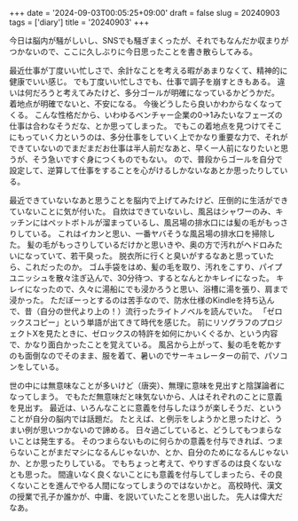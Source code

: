 +++
date = '2024-09-03T00:05:25+09:00'
draft = false
slug = 20240903
tags = ['diary']
title = '20240903'
+++

今日は脳内が騒がしいし、SNSでも騒ぎまくったが、それでもなんだか収まりがつかないので、ここに久しぶりに今日思ったことを書き散らしてみる。

最近仕事が丁度いい忙しさで、余計なことを考える暇があまりなくて、精神的に健康でいい感じ。
でも丁度いい忙しさでも、仕事で調子を崩すときもある。
違いは何だろうと考えてみたけど、多分ゴールが明確になっているかどうかだ。
着地点が明確でないと、不安になる。
今後どうしたら良いかわからなくなってくる。
こんな性格だから、いわゆるベンチャー企業の0->1みたいなフェーズの仕事は合わなそうだな、とか思ってしまった。
でもこの着地点を見つけてそこにもっていく力というのは、多分仕事をしていく上でかなり重要な力で、それができていないのでまだまだお仕事は半人前だなあと、早く一人前になりたいと思うが、そう急いですぐ身につくものでもない。
ので、普段からゴールを自分で設定して、逆算して仕事をすることを心がけるしかないなあとか思ったりしている。

最近できていないなあと思うことを脳内で上げてみたけど、圧倒的に生活ができていないことに気が付いた。
自炊はできていないし、風呂はシャワーのみ、キッチンにはペットボトルが溜まっているし、風呂場の排水口には髪の毛がもっさりしている。
これはイカンと思い、一番ヤバそうな風呂場の排水口を掃除した。
髪の毛がもっさりしているだけかと思いきや、奥の方で汚れがヘドロみたいになっていて、若干臭った。
脱衣所に行くと臭いがするなあと思っていたら、これだったのか。
ゴム手袋をはめ、髪の毛を取り、汚れをこすり、パイプユニッシュを散々注ぎ込んで、30分待つ、するとなんとかキレイになった。
キレイになったので、久々に湯船にでも浸かろうと思い、浴槽に湯を張り、肩まで浸かった。
ただぼーっとするのは苦手なので、防水仕様のKindleを持ち込んで、昔（自分の世代より上の！）流行ったライトノベルを読んでいた。
「ゼロックスコピー」という単語が出てきて時代を感じた。
前にリソグラフのプロジェクトXを見たときに、ゼロックスの特許を如何にかいくぐるか、という内容で、かなり面白かったことを覚えている。
風呂から上がって、髪の毛を乾かすのも面倒なのでそのまま、服を着て、暑いのでサーキュレーターの前で、パソコンをしている。

世の中には無意味なことが多いけど（唐突）、無理に意味を見出すと陰謀論者になってしまう。
でもただ無意味だと味気ないから、人はそれぞれのことに意義を見出す。
最近は、いろんなことに意義を付与したほうが楽しそうだ、ということが自分の脳内では話題だ。
たとえば、と例示をしようかと思ったけど、うまい例が思いつかないので諦める。
日々過ごしていると、どうしてもつまらないことは発生する。
そのつまらないものに何らかの意義を付与できれば、つまらないことがまだマシになるんじゃないか、とか、自分のためになるんじゃないか、とか思ったりしている。
でもちょっと考えて、やりすぎるのは良くないなとも思った。
間違いなく良くないことにも意義を付与してしまったら、その良くないことを進んでやる人間になってしまうのではないかと。
高校時代、漢文の授業で孔子か誰かが、中庸、を説いていたことを思い出した。
先人は偉大だなあ。
